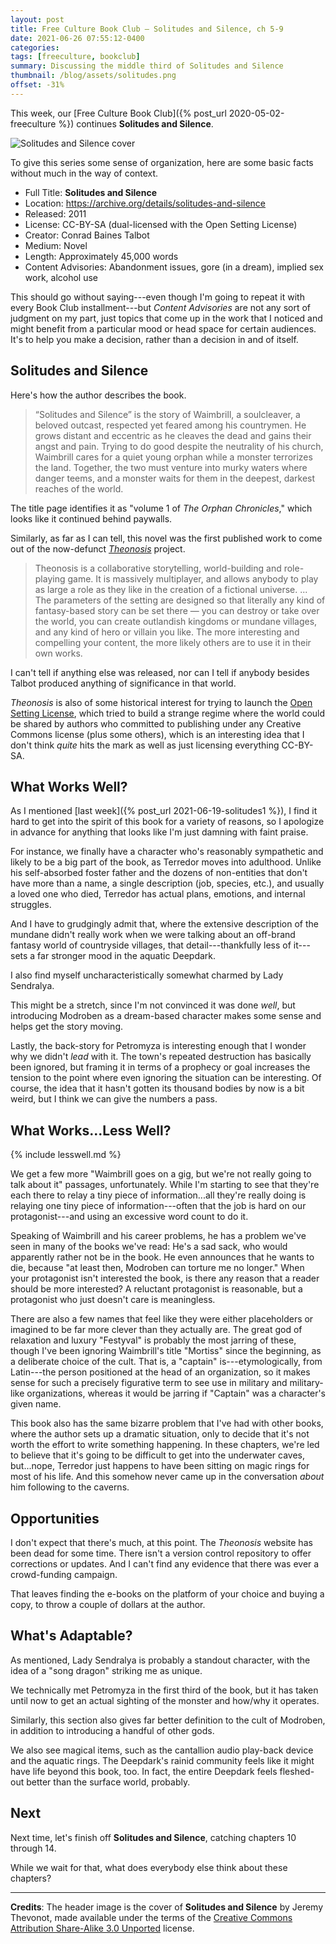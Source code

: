 ```yaml
---
layout: post
title: Free Culture Book Club — Solitudes and Silence, ch 5-9
date: 2021-06-26 07:55:12-0400
categories:
tags: [freeculture, bookclub]
summary: Discussing the middle third of Solitudes and Silence
thumbnail: /blog/assets/solitudes.png
offset: -31%
---
```


This week, our [Free Culture Book Club]({% post_url 2020-05-02-freeculture %}) continues **Solitudes and Silence**.

![Solitudes and Silence cover](/blog/assets/solitudes.png "Solitudes and Silence cover")

To give this series some sense of organization, here are some basic facts without much in the way of context.

 * Full Title:  **Solitudes and Silence**
 * Location:  <https://archive.org/details/solitudes-and-silence>
 * Released:  2011
 * License:  CC-BY-SA (dual-licensed with the Open Setting License)
 * Creator:  Conrad Baines Talbot
 * Medium:  Novel
 * Length:  Approximately 45,000 words
 * Content Advisories:  Abandonment issues, gore (in a dream), implied sex work, alcohol use

This should go without saying---even though I'm going to repeat it with every Book Club installment---but *Content Advisories* are not any sort of judgment on my part, just topics that come up in the work that I noticed and might benefit from a particular mood or head space for certain audiences.  It's to help you make a decision, rather than a decision in and of itself.

## Solitudes and Silence

Here's how the author describes the book.

 > “Solitudes and Silence” is the story of Waimbrill, a soulcleaver, a beloved outcast, respected yet feared among his countrymen. He grows distant and eccentric as he cleaves the dead and gains their angst and pain. Trying to do good despite the neutrality of his church, Waimbrill cares for a quiet young orphan while a monster terrorizes the land. Together, the two must venture into murky waters where danger teems, and a monster waits for them in the deepest, darkest reaches of the world.

The title page identifies it as "volume 1 of *The Orphan Chronicles*," which looks like it continued behind paywalls.

Similarly, as far as I can tell, this novel was the first published work to come out of the now-defunct [*Theonosis*](https://web.archive.org/web/20170501053053/http://www.theonosis.com/wiki/Main_Page) project.

 > Theonosis is a collaborative storytelling, world-building and role-playing game. It is massively multiplayer, and allows anybody to play as large a role as they like in the creation of a fictional universe. ... The parameters of the setting are designed so that literally any kind of fantasy-based story can be set there — you can destroy or take over the world, you can create outlandish kingdoms or mundane villages, and any kind of hero or villain you like. The more interesting and compelling your content, the more likely others are to use it in their own works.

I can't tell if anything else was released, nor can I tell if anybody besides Talbot produced anything of significance in that world.

*Theonosis* is also of some historical interest for trying to launch the [Open Setting License](https://web.archive.org/web/20170430130839/http://www.theonosis.com/wiki/Theonosis:Open_Setting_License), which tried to build a strange regime where the world could be shared by authors who committed to publishing under any Creative Commons license (plus some others), which is an interesting idea that I don't think *quite* hits the mark as well as just licensing everything CC-BY-SA.

## What Works Well?

As I mentioned [last week]({% post_url 2021-06-19-solitudes1 %}), I find it hard to get into the spirit of this book for a variety of reasons, so I apologize in advance for anything that looks like I'm just damning with faint praise.

For instance, we finally have a character who's reasonably sympathetic and likely to be a big part of the book, as Terredor moves into adulthood.  Unlike his self-absorbed foster father and the dozens of non-entities that don't have more than a name, a single description (job, species, etc.), and usually a loved one who died, Terredor has actual plans, emotions, and internal struggles.

And I have to grudgingly admit that, where the extensive description of the mundane didn't really work when we were talking about an off-brand fantasy world of countryside villages, that detail---thankfully less of it---sets a far stronger mood in the aquatic Deepdark.

I also find myself uncharacteristically somewhat charmed by Lady Sendralya.

This might be a stretch, since I'm not convinced it was done *well*, but introducing Modroben as a dream-based character makes some sense and helps get the story moving.

Lastly, the back-story for Petromyza is interesting enough that I wonder why we didn't *lead* with it.  The town's repeated destruction has basically been ignored, but framing it in terms of a prophecy or goal increases the tension to the point where even ignoring the situation can be interesting.  Of course, the idea that it hasn't gotten its thousand bodies by now is a bit weird, but I think we can give the numbers a pass.

## What Works...Less Well?

{% include lesswell.md %}

We get a few more "Waimbrill goes on a gig, but we're not really going to talk about it" passages, unfortunately.  While I'm starting to see that they're each there to relay a tiny piece of information...all they're really doing is relaying one tiny piece of information---often that the job is hard on our protagonist---and using an excessive word count to do it.

Speaking of Waimbrill and his career problems, he has a problem we've seen in many of the books we've read:  He's a sad sack, who would apparently rather not be in the book.  He even announces that he wants to die, because "at least then, Modroben can torture me no longer."  When your protagonist isn't interested the book, is there any reason that a reader should be more interested?  A reluctant protagonist is reasonable, but a protagonist who just doesn't care is meaningless.

There are also a few names that feel like they were either placeholders or imagined to be far more clever than they actually are.  The great god of relaxation and luxury "Festyval" is probably the most jarring of these, though I've been ignoring Waimbrill's title "Mortiss" since the beginning, as a deliberate choice of the cult.  That is, a "captain" is---etymologically, from Latin---the person positioned at the head of an organization, so it makes sense for such a precisely figurative term to see use in military and military-like organizations, whereas it would be jarring if "Captain" was a character's given name.

This book also has the same bizarre problem that I've had with other books, where the author sets up a dramatic situation, only to decide that it's not worth the effort to write something happening.  In these chapters, we're led to believe that it's going to be difficult to get into the underwater caves, but...nope, Terredor just happens to have been sitting on magic rings for most of his life.  And this somehow never came up in the conversation *about* him following to the caverns.

## Opportunities

I don't expect that there's much, at this point.  The *Theonosis* website has been dead for some time.  There isn't a version control repository to offer corrections or updates.  And I can't find any evidence that there was ever a crowd-funding campaign.

That leaves finding the e-books on the platform of your choice and buying a copy, to throw a couple of dollars at the author.

## What's Adaptable?

As mentioned, Lady Sendralya is probably a standout character, with the idea of a "song dragon" striking me as unique.

We technically met Petromyza in the first third of the book, but it has taken until now to get an actual sighting of the monster and how/why it operates.

Similarly, this section also gives far better definition to the cult of Modroben, in addition to introducing a handful of other gods.

We also see magical items, such as the cantallion audio play-back device and the aquatic rings.  The Deepdark's rainid community feels like it might have life beyond this book, too.  In fact, the entire Deepdark feels fleshed-out better than the surface world, probably.

## Next

Next time, let's finish off **Solitudes and Silence**, catching chapters 10 through 14.

While we wait for that, what does everybody else think about these chapters?

* * *

**Credits**:  The header image is the cover of **Solitudes and Silence** by Jeremy Thevonot, made available under the terms of the [Creative Commons Attribution Share-Alike 3.0 Unported](https://creativecommons.org/licenses/by-sa/3.0/) license.

